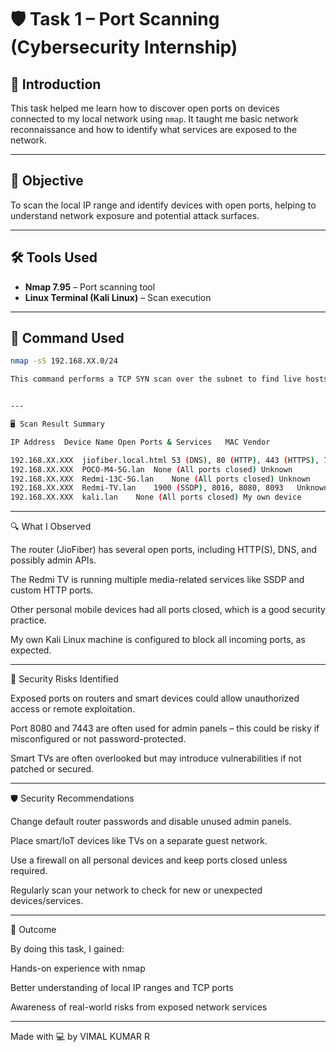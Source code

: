 # 🛡️ Task 1 – Port Scanning (Cybersecurity Internship)

## 👋 Introduction

This task helped me learn how to discover open ports on devices connected to my local network using `nmap`. It taught me basic network reconnaissance and how to identify what services are exposed to the network.

---

## 🎯 Objective

To scan the local IP range and identify devices with open ports, helping to understand network exposure and potential attack surfaces.

---

## 🛠 Tools Used

- **Nmap 7.95** – Port scanning tool
- **Linux Terminal (Kali Linux)** – Scan execution

---

## 🧪 Command Used

```bash
nmap -sS 192.168.XX.0/24

This command performs a TCP SYN scan over the subnet to find live hosts and their open ports.


---

🖥️ Scan Result Summary

IP Address	Device Name	Open Ports & Services	MAC Vendor

192.168.XX.XXX	jiofiber.local.html	53 (DNS), 80 (HTTP), 443 (HTTPS), 7443, 8080 (HTTP-proxy)	Cloud Network Technology Singapore PTE
192.168.XX.XXX	POCO-M4-5G.lan	None (All ports closed)	Unknown
192.168.XX.XXX	Redmi-13C-5G.lan	None (All ports closed)	Unknown
192.168.XX.XXX	Redmi-TV.lan	1900 (SSDP), 8016, 8080, 8093	Unknown
192.168.XX.XXX	kali.lan	None (All ports closed)	My own device

```



---

🔍 What I Observed

The router (JioFiber) has several open ports, including HTTP(S), DNS, and possibly admin APIs.

The Redmi TV is running multiple media-related services like SSDP and custom HTTP ports.

Other personal mobile devices had all ports closed, which is a good security practice.

My own Kali Linux machine is configured to block all incoming ports, as expected.



---

🔐 Security Risks Identified

Exposed ports on routers and smart devices could allow unauthorized access or remote exploitation.

Port 8080 and 7443 are often used for admin panels – this could be risky if misconfigured or not password-protected.

Smart TVs are often overlooked but may introduce vulnerabilities if not patched or secured.



---

🛡️ Security Recommendations

Change default router passwords and disable unused admin panels.

Place smart/IoT devices like TVs on a separate guest network.

Use a firewall on all personal devices and keep ports closed unless required.

Regularly scan your network to check for new or unexpected devices/services.



---

📝 Outcome

By doing this task, I gained:

Hands-on experience with nmap

Better understanding of local IP ranges and TCP ports

Awareness of real-world risks from exposed network services



---

Made with 💻 by VIMAL KUMAR R
